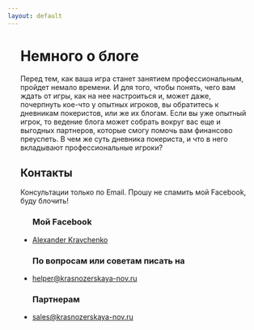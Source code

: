 ```yaml
---
layout: default
---
```


<div style="padding-left: 5%;padding-right:5%;">
<h1>Немного о блоге</h1>	
Перед тем, как ваша игра станет занятием профессиональным, пройдет немало времени. И для того, чтобы понять, чего вам ждать от игры, как на нее настроиться и, может даже, почерпнуть кое-что у опытных игроков, вы обратитесь к дневникам покеристов, или же их блогам. Если вы уже опытный игрок, то ведение блога может собрать вокруг вас еще и выгодных партнеров, которые смогу помочь вам финансово преуспеть. В чем же суть дневника покериста, и что в него вкладывают профессиональные игроки?
<h2>Контакты</h2>
            <p>Консультации только по Email. Прошу не спамить мой Facebook, буду блочить!</p>
              <div class="col-4 col-12-small">
                <ul class="labeled-icons">
                    <h3><span class="">Мой Facebook</span></h3>
                    <li><p><a href="http://www.facebook.com/alexander.kravchenko.779">Alexander Kravchenko</a></p>
                  </li>
                      <h3 class="icon">По вопросам или советам писать на </h3>
                  <li>
                    <p><a href="#">helper@krasnozerskaya-nov.ru</a></p>
                  </li>
                     <h3 class="icon">Партнерам</h3>
                   <li>
                    <p><a href="#">sales@krasnozerskaya-nov.ru</a></p>
                  </li>
                </ul>
            </div>
</div>
